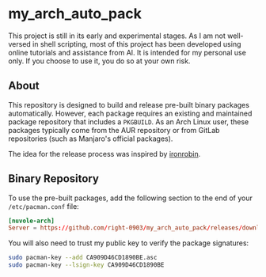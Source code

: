 # my_arch_auto_pack

This project is still in its early and experimental stages. As I am not well-versed in shell scripting, most of this project has been developed using online tutorials and assistance from AI. It is intended for my personal use only. If you choose to use it, you do so at your own risk.

## About

This repository is designed to build and release pre-built binary packages automatically. However, each package requires an existing and maintained package repository that includes a `PKGBUILD`. As an Arch Linux user, these packages typically come from the AUR repository or from GitLab repositories (such as Manjaro's official packages).

The idea for the release process was inspired by [ironrobin](https://github.com/ironrobin/x13s-alarm/releases/tag/packages).

## Binary Repository

To use the pre-built packages, add the following section to the end of your `/etc/pacman.conf` file:

```conf
[nuvole-arch]
Server = https://github.com/right-0903/my_arch_auto_pack/releases/download/packages
```

You will also need to trust my public key to verify the package signatures:

```bash
sudo pacman-key --add CA909D46CD1890BE.asc
sudo pacman-key --lsign-key CA909D46CD1890BE
```


